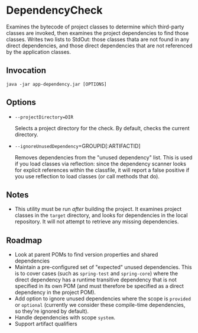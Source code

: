 # DependencyCheck

Examines the bytecode of project classes to determine which third-party classes are invoked, then examines the
project dependencies to find those classes. Writes two lists to StdOut: those classes thata are not found in
any direct dependencies, and those direct dependencies that are not referenced by the application classes.

## Invocation

    java -jar app-dependency.jar [OPTIONS]

## Options

* `--projectDirectory=DIR`

    Selects a project directory for the check. By default, checks the current directory.

* `--ignoreUnusedDependency`=GROUPID[:ARTIFACTID]

    Removes dependencies from the "unused dependency" list. This is used if you load classes via
    reflection: since the dependency scanner looks for explicit references within the classfile,
    it will report a false positive if you use reflection to load classes (or call methods that
    do).

## Notes

* This utility must be run *after* building the project. It examines project classes in the `target` directory,
  and looks for dependencies in the local repository. It will not attempt to retrieve any missing dependencies.

## Roadmap

* Look at parent POMs to find version properties and shared dependencies
* Maintain a pre-configured set of "expected" unused dependencies. This is to cover cases (such as `spring-test` and `spring-core`)
    where the direct dependency has a runtime transitive dependency that is not specified in its own POM (and must
    therefore be specified as a direct dependency in the project POM).
* Add option to ignore unused dependencies where the scope is `provided` or `optional` (currently we consider these compile-time
    dependencies, so they're ignored by default).
* Handle dependencies with scope `system`.
* Support artifact qualifiers
